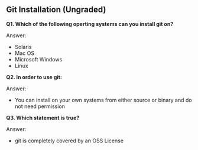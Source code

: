 ## Git Installation (Ungraded)

**Q1. Which of the following operting systems can you install git on?**

Answer:
* Solaris
* Mac OS
* Microsoft Windows
* Linux

**Q2. In order to use git:**

Answer:
* You can install on your own systems from either source or binary and do not need permission

**Q3. Which statement is true?**

Answer:
* git is completely covered by an OSS License
